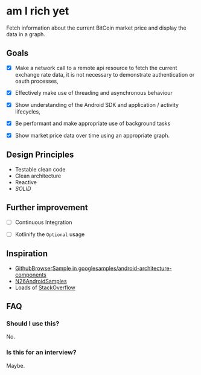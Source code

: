 am I rich yet
=============

Fetch information about the current BitCoin market price and display the data in a graph.

Goals
-----

- [x] Make a network call to a remote api resource to fetch the current exchange rate data, it is not necessary to demonstrate authentication or oauth processes,

- [x] Effectively make use of threading and asynchronous behaviour

- [x] Show understanding of the Android SDK and application / activity lifecycles,

- [x] Be performant and make appropriate use of background tasks

- [x] Show market price data over time using an appropriate graph.

Design Principles
-----------------

- Testable clean code
- Clean architecture
- Reactive
- *SOLID*

Further improvement
-------------------

- [ ] Continuous Integration

- [ ] Kotlinify the `Optional` usage

Inspiration
-----------

- [GithubBrowserSample in googlesamples/android-architecture-components](https://github.com/googlesamples/android-architecture-components/tree/master/GithubBrowserSample)
- [N26AndroidSamples](https://github.com/n26/N26AndroidSamples)
- Loads of [StackOverflow](https://stackoverflow.com/)

FAQ
---

### Should I use this?

No.

### Is this for an interview?

Maybe.

